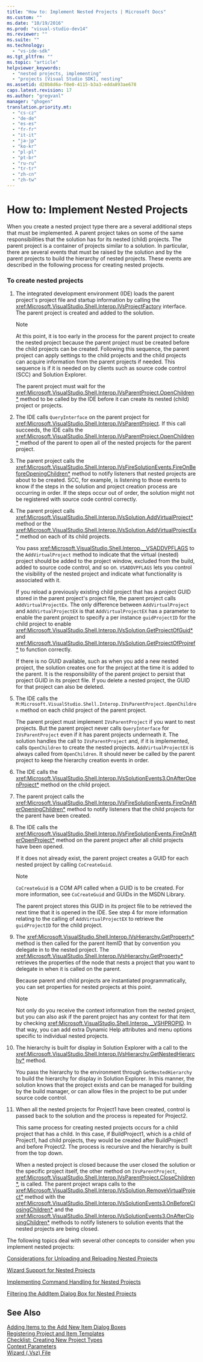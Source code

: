 ```yaml
---
title: "How to: Implement Nested Projects | Microsoft Docs"
ms.custom: ""
ms.date: "10/19/2016"
ms.prod: "visual-studio-dev14"
ms.reviewer: ""
ms.suite: ""
ms.technology: 
  - "vs-ide-sdk"
ms.tgt_pltfrm: ""
ms.topic: "article"
helpviewer_keywords: 
  - "nested projects, implementing"
  - "projects [Visual Studio SDK], nesting"
ms.assetid: d20b8d6a-f0e0-4115-b3a3-edda893ae678
caps.latest.revision: 17
ms.author: "gregvanl"
manager: "ghogen"
translation.priority.mt: 
  - "cs-cz"
  - "de-de"
  - "es-es"
  - "fr-fr"
  - "it-it"
  - "ja-jp"
  - "ko-kr"
  - "pl-pl"
  - "pt-br"
  - "ru-ru"
  - "tr-tr"
  - "zh-cn"
  - "zh-tw"
---
```

# How to: Implement Nested Projects
When you create a nested project type there are a several additional steps that must be implemented. A parent project takes on some of the same responsibilities that the solution has for its nested (child) projects. The parent project is a container of projects similar to a solution. In particular, there are several events that must be raised by the solution and by the parent projects to build the hierarchy of nested projects. These events are described in the following process for creating nested projects.  
  
### To create nested projects  
  
1.  The integrated development environment (IDE) loads the parent project's project file and startup information by calling the <xref:Microsoft.VisualStudio.Shell.Interop.IVsProjectFactory> interface. The parent project is created and added to the solution.  
  
    > [!NOTE]
    >  At this point, it is too early in the process for the parent project to create the nested project because the parent project must be created before the child projects can be created. Following this sequence, the parent project can apply settings to the child projects and the child projects can acquire information from the parent projects if needed. This sequence is if it is needed on by clients such as source code control (SCC) and Solution Explorer.  
  
     The parent project must wait for the <xref:Microsoft.VisualStudio.Shell.Interop.IVsParentProject.OpenChildren*> method to be called by the IDE before it can create its nested (child) project or projects.  
  
2.  The IDE calls `QueryInterface` on the parent project for <xref:Microsoft.VisualStudio.Shell.Interop.IVsParentProject>. If this call succeeds, the IDE calls the <xref:Microsoft.VisualStudio.Shell.Interop.IVsParentProject.OpenChildren*> method of the parent to open all of the nested projects for the parent project.  
  
3.  The parent project calls the <xref:Microsoft.VisualStudio.Shell.Interop.IVsFireSolutionEvents.FireOnBeforeOpeningChildren*> method to notify listeners that nested projects are about to be created. SCC, for example, is listening to those events to know if the steps in the solution and project creation process are occurring in order. If the steps occur out of order, the solution might not be registered with source code control correctly.  
  
4.  The parent project calls <xref:Microsoft.VisualStudio.Shell.Interop.IVsSolution.AddVirtualProject*> method or the <xref:Microsoft.VisualStudio.Shell.Interop.IVsSolution.AddVirtualProjectEx*> method on each of its child projects.  
  
     You pass <xref:Microsoft.VisualStudio.Shell.Interop.__VSADDVPFLAGS> to the `AddVirtualProject` method to indicate that the virtual (nested) project should be added to the project window, excluded from the build, added to source code control, and so on. `VSADDVPFLAGS` lets you control the visibility of the nested project and indicate what functionality is associated with it.  
  
     If you reload a previously existing child project that has a project GUID stored in the parent project's project file, the parent project calls `AddVirtualProjectEx`. The only difference between `AddVirtualProject` and `AddVirtualProjectEX` is that `AddVirtualProjectEX` has a parameter to enable the parent project to specify a per instance `guidProjectID` for the child project to enable <xref:Microsoft.VisualStudio.Shell.Interop.IVsSolution.GetProjectOfGuid*> and <xref:Microsoft.VisualStudio.Shell.Interop.IVsSolution.GetProjectOfProjref*> to function correctly.  
  
     If there is no GUID available, such as when you add a new nested project, the solution creates one for the project at the time it is added to the parent. It is the responsibility of the parent project to persist that project GUID in its project file. If you delete a nested project, the GUID for that project can also be deleted.  
  
5.  The IDE calls the `M:Microsoft.VisualStudio.Shell.Interop.IVsParentProject.OpenChildren` method on each child project of the parent project.  
  
     The parent project must implement `IVsParentProject` if you want to nest projects. But the parent project never calls `QueryInterface` for `IVsParentProject` even if it has parent projects underneath it. The solution handles the call to `IVsParentProject` and, if it is implemented, calls `OpenChildren` to create the nested projects. `AddVirtualProjectEX` is always called from `OpenChildren`. It should never be called by the parent project to keep the hierarchy creation events in order.  
  
6.  The IDE calls the <xref:Microsoft.VisualStudio.Shell.Interop.IVsSolutionEvents3.OnAfterOpenProject*> method on the child project.  
  
7.  The parent project calls the <xref:Microsoft.VisualStudio.Shell.Interop.IVsFireSolutionEvents.FireOnAfterOpeningChildren*> method to notify listeners that the child projects for the parent have been created.  
  
8.  The IDE calls the <xref:Microsoft.VisualStudio.Shell.Interop.IVsFireSolutionEvents.FireOnAfterOpenProject*> method on the parent project after all child projects have been opened.  
  
     If it does not already exist, the parent project creates a GUID for each nested project by calling `CoCreateGuid`.  
  
    > [!NOTE]
    >  `CoCreateGuid` is a COM API called when a GUID is to be created. For more information, see `CoCreateGuid` and GUIDs in the MSDN Library.  
  
     The parent project stores this GUID in its project file to be retrieved the next time that it is opened in the IDE. See step 4 for more information relating to the calling of `AddVirtualProjectEX` to retrieve the `guidProjectID` for the child project.  
  
9. The <xref:Microsoft.VisualStudio.Shell.Interop.IVsHierarchy.GetProperty*> method is then called for the parent ItemID that by convention you delegate in to the nested project. The <xref:Microsoft.VisualStudio.Shell.Interop.IVsHierarchy.GetProperty*> retrieves the properties of the node that nests a project that you want to delegate in when it is called on the parent.  
  
     Because parent and child projects are instantiated programmatically, you can set properties for nested projects at this point.  
  
    > [!NOTE]
    >  Not only do you receive the context information from the nested project, but you can also ask if the parent project has any context for that item by checking <xref:Microsoft.VisualStudio.Shell.Interop.__VSHPROPID>. In that way, you can add extra Dynamic Help attributes and menu options specific to individual nested projects.  
  
10. The hierarchy is built for display in Solution Explorer with a call to the <xref:Microsoft.VisualStudio.Shell.Interop.IVsHierarchy.GetNestedHierarchy*> method.  
  
     You pass the hierarchy to the environment through `GetNestedHierarchy` to build the hierarchy for display in Solution Explorer. In this manner, the solution knows that the project exists and can be managed for building by the build manager, or can allow files in the project to be put under source code control.  
  
11. When all the nested projects for Project1 have been created, control is passed back to the solution and the process is repeated for Project2.  
  
     This same process for creating nested projects occurs for a child project that has a child. In this case, if BuildProject1, which is a child of Project1, had child projects, they would be created after BuildProject1 and before Project2. The process is recursive and the hierarchy is built from the top down.  
  
     When a nested project is closed because the user closed the solution or the specific project itself, the other method on `IVsParentProject`, <xref:Microsoft.VisualStudio.Shell.Interop.IVsParentProject.CloseChildren*>, is called. The parent project wraps calls to the <xref:Microsoft.VisualStudio.Shell.Interop.IVsSolution.RemoveVirtualProject*> method with the <xref:Microsoft.VisualStudio.Shell.Interop.IVsSolutionEvents3.OnBeforeClosingChildren*> and the <xref:Microsoft.VisualStudio.Shell.Interop.IVsSolutionEvents3.OnAfterClosingChildren*> methods to notify listeners to solution events that the nested projects are being closed.  
  
 The following topics deal with several other concepts to consider when you implement nested projects:  
  
 [Considerations for Unloading and Reloading Nested Projects](../extensibility/considerations-for-unloading-and-reloading-nested-projects.md)  
  
 [Wizard Support for Nested Projects](../extensibility/wizard-support-for-nested-projects.md)  
  
 [Implementing Command Handling for Nested Projects](../extensibility/implementing-command-handling-for-nested-projects.md)  
  
 [Filtering the AddItem Dialog Box for Nested Projects](../extensibility/filtering-the-additem-dialog-box-for-nested-projects.md)  
  
## See Also  
 [Adding Items to the Add New Item Dialog Boxes](../extensibility/adding-items-to-the-add-new-item-dialog-boxes.md)   
 [Registering Project and Item Templates](../extensibility/registering-project-and-item-templates.md)   
 [Checklist: Creating New Project Types](../extensibility/checklist--creating-new-project-types.md)   
 [Context Parameters](../extensibility/context-parameters.md)   
 [Wizard (.Vsz) File](../extensibility/wizard--.vsz--file.md)